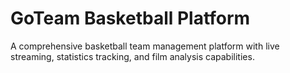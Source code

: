 # GoTeam Basketball Platform

A comprehensive basketball team management platform with live streaming, statistics tracking, and film analysis capabilities.
